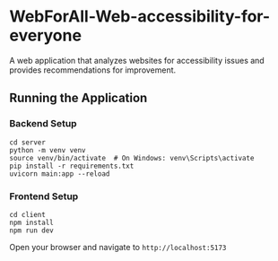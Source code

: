 # WebForAll-Web-accessibility-for-everyone

A web application that analyzes websites for accessibility issues and provides recommendations for improvement.

## Running the Application

### Backend Setup

```
cd server
python -m venv venv
source venv/bin/activate  # On Windows: venv\Scripts\activate
pip install -r requirements.txt
uvicorn main:app --reload
```

### Frontend Setup

```
cd client
npm install
npm run dev
```

Open your browser and navigate to `http://localhost:5173`
